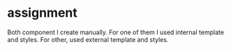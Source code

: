 # assignment
Both component I create manually.
For one of them I used internal template and styles.
For other, used external template and styles.

